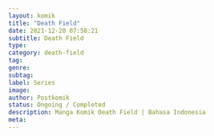 ```yaml
---
layout: komik
title: "Death Field"
date: 2021-12-20 07:58:21
subtitle: Death Field
type: 
category: death-field
tag: 
genre: 
subtag: 
label: Series
image: 
author: Postkomik
status: Ongoing / Completed
description: Manga Komik Death Field | Bahasa Indonesia
meta: 
---
```

